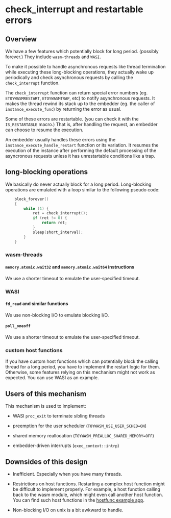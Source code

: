 # check_interrupt and restartable errors

## Overview

We have a few features which potentially block for long period.
(possibly forever.)
They include `wasm-threads` and `WASI`.

To make it possible to handle asynchronous requests like thread termination
while executing these long-blocking operations, they actually wake up
periodically and check asynchronous requests by calling the `check_interrupt`
function.

The `check_interrupt` function can return special error numbers
(eg. `ETOYWASMRESTART`, `ETOYWASMTRAP`, etc) to notify asynchronous requests.
It makes the thread rewind its stack up to the embedder (eg. the caller of
`instance_execute_func`) by returning the error as usual.

Some of these errors are restartable. (you can check it with the
`IS_RESTARTABLE` macro.) That is, after handling the request, an embedder
can choose to resume the execution.

An embedder usually handles these errors using the
`instance_execute_handle_restart` function or its variation.
It resumes the execution of the instance after performing the default
processing of the asyncronous requests unless it has unrestartable
conditions like a trap.

## long-blocking operations

We basically do never actually block for a long period.
Long-blocking operations are emulated with a loop similar
to the following pseudo code:

```c
    block_forever()
    {
        while (1) {
            ret = check_interrupt();
            if (ret != 0) {
                return ret;
            }
            sleep(short_interval);
        }
    }
```

### wasm-threads

#### `memory.atomic.wait32` and `memory.atomic.wait64` instructions

We use a shorter timeout to emulate the user-specified timeout.

### WASI

#### `fd_read` and similar functions

We use non-blocking I/O to emulate blocking I/O.

#### `poll_oneoff`

We use a shorter timeout to emulate the user-specified timeout.

### custom host functions

If you have custom host functions which can potentially block
the calling thread for a long period, you have to implement
the restart logic for them. Otherwise, some features relying on
this mechanism might not work as expected. You can use WASI as
an example.

## Users of this mechanism

This mechanism is used to implement:

* WASI `proc_exit` to terminate sibling threads

* preemption for the user scheduler (`TOYWASM_USE_USER_SCHED=ON`)

* shared memory reallocation (`TOYWASM_PREALLOC_SHARED_MEMORY=OFF`)

* embedder-driven interrupts (`exec_context::intrp`)

## Downsides of this design

* Inefficient. Especially when you have many threads.

* Restrictions on host functions. Restarting a complex host function
  might be difficult to implement properly.
  For example, a host function calling back to the wasm module, which
  might even call another host function.
  You can find such host functions in the [hostfunc example app].

* Non-blocking I/O on unix is a bit awkward to handle.

[hostfunc example app]: ../examples/hostfunc/hostfunc.c
